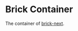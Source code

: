 # Brick Container

The container of [brick-next].

[brick-next]: https://github.com/easyops-cn/next-core
